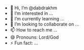 - 👋 Hi, I’m @dabdrakhm
- 👀 I’m interested in ...
- 🌱 I’m currently learning ...
- 💞️ I’m looking to collaborate on ...
- 📫 How to reach me ...
- 😄 Pronouns: Lord/God
- ⚡ Fun fact: ...

<!---
dabdrakhm/dabdrakhm is a ✨ special ✨ repository because its `README.md` (this file) appears on your GitHub profile.
You can click the Preview link to take a look at your changes.
--->
